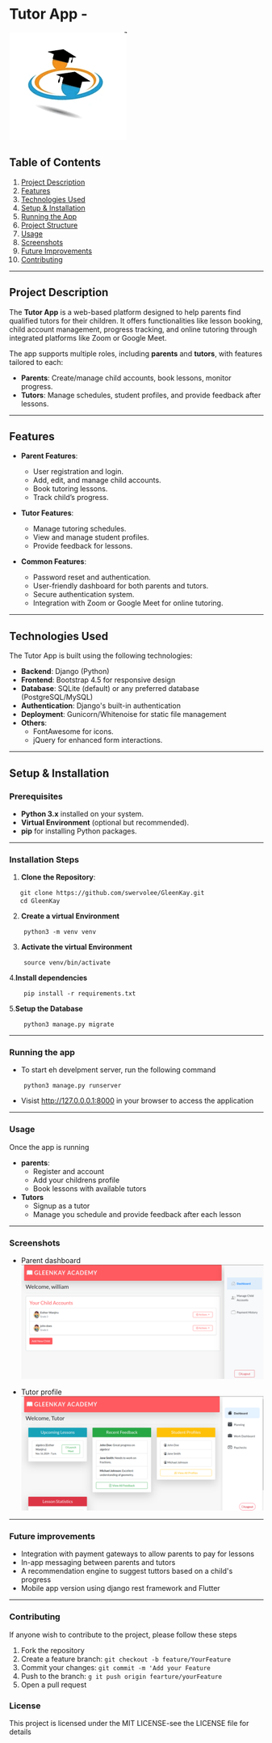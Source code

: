 # Tutor App - <Your Project Name>

![Logo](logo.png) <!-- Optional: Include a logo if you have one -->

## Table of Contents

1. [Project Description](#project-description)
2. [Features](#features)
3. [Technologies Used](#technologies-used)
4. [Setup & Installation](#setup--installation)
5. [Running the App](#running-the-app)
6. [Project Structure](#project-structure)
7. [Usage](#usage)
8. [Screenshots](#screenshots)
9. [Future Improvements](#future-improvements)
10. [Contributing](#contributing)

---

## Project Description

The **Tutor App** is a web-based platform designed to help parents find qualified tutors for their children. It offers functionalities like lesson booking, child account management, progress tracking, and online tutoring through integrated platforms like Zoom or Google Meet.

The app supports multiple roles, including **parents** and **tutors**, with features tailored to each:

- **Parents**: Create/manage child accounts, book lessons, monitor progress.
- **Tutors**: Manage schedules, student profiles, and provide feedback after lessons.

---

## Features

- **Parent Features**:
  - User registration and login.
  - Add, edit, and manage child accounts.
  - Book tutoring lessons.
  - Track child’s progress.

- **Tutor Features**:
  - Manage tutoring schedules.
  - View and manage student profiles.
  - Provide feedback for lessons.

- **Common Features**:
  - Password reset and authentication.
  - User-friendly dashboard for both parents and tutors.
  - Secure authentication system.
  - Integration with Zoom or Google Meet for online tutoring.

---

## Technologies Used

The Tutor App is built using the following technologies:

- **Backend**: Django (Python)
- **Frontend**: Bootstrap 4.5 for responsive design
- **Database**: SQLite (default) or any preferred database (PostgreSQL/MySQL)
- **Authentication**: Django's built-in authentication
- **Deployment**: Gunicorn/Whitenoise for static file management
- **Others**:
  - FontAwesome for icons.
  - jQuery for enhanced form interactions.

---

## Setup & Installation

### Prerequisites

- **Python 3.x** installed on your system.
- **Virtual Environment** (optional but recommended).
- **pip** for installing Python packages.
* * *
### Installation Steps

1. **Clone the Repository**:
 ```
	git clone https://github.com/swervolee/GleenKay.git
	cd GleenKay
```

2. **Create a virtual Environment**
```
	python3 -m venv venv
```
3. **Activate the virtual Environment**
```
	source venv/bin/activate
```
4.**Install dependencies**
```
	pip install -r requirements.txt
```
5.**Setup the Database**
```
	python3 manage.py migrate
```

* * *

### Running the app
- To start eh develpment server, run the following command
```
	python3 manage.py runserver
```
- Visist http://127.0.0.0.1:8000 in your browser to access the application
***
### Usage
Once the app is running
- **parents**:
	- Register and account
	- Add your childrens profile
	- Book lessons with available tutors
- **Tutors**
	- Signup as a tutor
	- Manage you schedule and provide feedback after each lesson
***
### Screenshots

* Parent dashboard
![Parent Screenshots](parent_home.png)

* Tutor profile
![tutor_screenshots](tutor_home.png)
***
### Future improvements
* Integration with payment gateways to allow parents to pay for lessons
* In-app messaging between parents and tutors
* A recommendation engine to suggest tuttors based on a child's progress
* Mobile app version using django rest framework and Flutter
***
### Contributing
If anyone wish to contribute to the project, please follow these steps
1. Fork the repository
2. Create a feature branch: ``` git checkout -b feature/YourFeature ```
3. Commit your changes: ``` git commit -m 'Add your Feature ```
4. Push to the branch: ```g it push origin fearture/yourFeature ```
5. Open a pull request

### License
This project is licensed under the MIT LICENSE-see the LICENSE file for details
